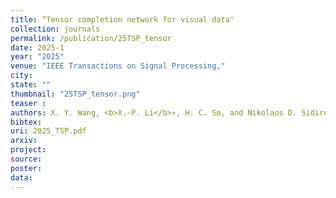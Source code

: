 ```yaml
---
title: “Tensor completion network for visual data"
collection: journals
permalink: /publication/25TSP_tensor
date: 2025-1
year: "2025"
venue: "IEEE Transactions on Signal Processing,"
city: 
state: ""
thumbnail: "25TSP_tensor.png"
teaser : 
authors: X. Y. Wang, <b>X.-P. Li</b>∗, H. C. So, and Nikolaos D. Sidiropoulos
bibtex: 
uri: 2025_TSP.pdf
arxiv: 
project: 
source: 
poster: 
data:
---
```


